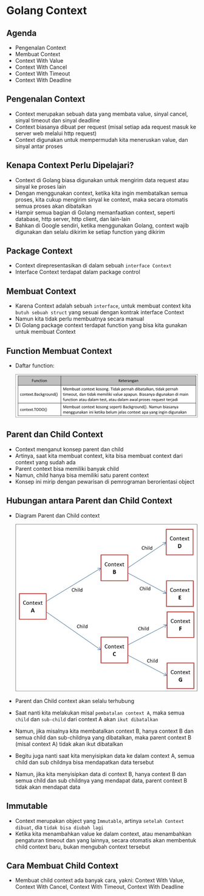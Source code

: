 # Golang Context

## Agenda

- Pengenalan Context
- Membuat Context
- Context With Value
- Context With Cancel
- Context With Timeout
- Context With Deadline

## Pengenalan Context

- Context merupakan sebuah data yang membata value, sinyal cancel, sinyal timeout dan sinyal deadline
- Context biasanya dibuat per request (misal setiap ada request masuk ke server web melalui http request)
- Context digunakan untuk mempermudah kita meneruskan value, dan sinyal antar proses

## Kenapa Context Perlu Dipelajari?

- Context di Golang biasa digunakan untuk mengirim data request atau sinyal ke proses lain
- Dengan menggunakan context, ketika kita ingin membatalkan semua proses, kita cukup mengirim sinyal ke context, maka secara otomatis semua proses akan dibatalkan
- Hampir semua bagian di Golang memanfaatkan context, seperti database, http server, http client, dan lain-lain
- Bahkan di Google sendiri, ketika menggunakan Golang, context wajib digunakan dan selalu dikirim ke setiap function yang dikirim

## Package Context

- Context direpresentasikan di dalam sebuah `interface Context`
- Interface Context terdapat dalam package control

## Membuat Context

- Karena Context adalah sebuah `interface`, untuk membuat context kita `butuh sebuah struct` yang sesuai dengan kontrak interface Context
- Namun kita tidak perlu membuatnya secara manual
- Di Golang package context terdapat function yang bisa kita gunakan untuk membuat Context

## Function Membuat Context

- Daftar function:

  ![Function_Context](img/function-membuat-context.jpg)

## Parent dan Child Context

- Context menganut konsep parent dan child
- Artinya, saat kita membuat context, kita bisa membuat context dari context yang sudah ada
- Parent context bisa memiliki banyak child
- Namun, child hanya bisa memiliki satu parent context
- Konsep ini mirip dengan pewarisan di pemrograman berorientasi object

## Hubungan antara Parent dan Child Context

- Diagram Parent dan Child context

  ![Diagram_Parent_Child_Context](img/diagram-parent-child-context.jpg)

- Parent dan Child context akan selalu terhubung
- Saat nanti kita melakukan misal `pembatalan context A`, maka semua `child` dan `sub-child` dari context A akan `ikut dibatalkan`
- Namun, jika misalnya kita membatalkan context B, hanya context B dan semua child dan sub-childnya yang dibatalkan, maka parent context B (misal context A) tidak akan ikut dibatalkan
- Begitu juga nanti saat kita menyisipkan data ke dalam context A, semua child dan sub childnya bisa mendapatkan data tersebut
- Namun, jika kita menyisipkan data di context B, hanya context B dan semua child dan sub childnya yang mendapat data, parent context B tidak akan mendapat data

## Immutable

- Context merupakan object yang `Immutable`, artinya `setelah Context dibuat`, dia `tidak bisa diubah lagi`
- Ketika kita menambahkan value ke dalam context, atau menambahkan pengaturan timeout dan yang lainnya, secara otomatis akan membentuk child context baru, bukan mengubah context tersebut

## Cara Membuat Child Context

- Membuat child context ada banyak cara, yakni: Context With Value, Context With Cancel, Context With Timeout, Context With Deadline
